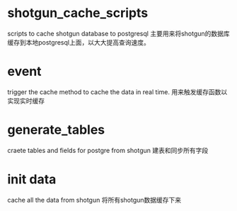 # shotgun_cache_scripts
scripts to cache shotgun database to postgresql
主要用来将shotgun的数据库缓存到本地postgresql上面，以大大提高查询速度。

# event
trigger the cache method to cache the data in real time.
用来触发缓存函数以实现实时缓存

# generate_tables
craete tables and fields for postgre from shotgun
建表和同步所有字段

# init data
cache all the data from shotgun
将所有shotgun数据缓存下来
